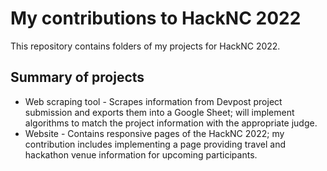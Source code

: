 # My contributions to HackNC 2022 

This repository contains folders of my projects for HackNC 2022.

## Summary of projects
- Web scraping tool - Scrapes information from Devpost project submission and exports them into a Google Sheet; will implement algorithms to match the project information with the appropriate judge.
- Website - Contains responsive pages of the HackNC 2022; my contribution includes implementing a page providing travel and hackathon venue information for upcoming participants.
